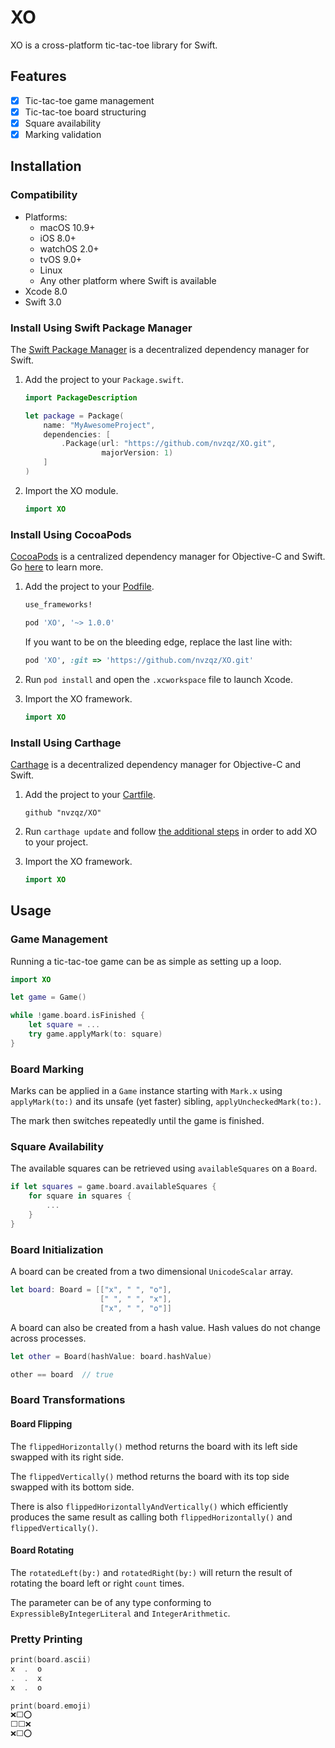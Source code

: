 # XO

XO is a cross-platform tic-tac-toe library for Swift.

## Features

- [x] Tic-tac-toe game management
- [x] Tic-tac-toe board structuring
- [x] Square availability
- [x] Marking validation

## Installation

### Compatibility

- Platforms:
    - macOS 10.9+
    - iOS 8.0+
    - watchOS 2.0+
    - tvOS 9.0+
    - Linux
    - Any other platform where Swift is available
- Xcode 8.0
- Swift 3.0

### Install Using Swift Package Manager
The [Swift Package Manager](https://swift.org/package-manager/) is a
decentralized dependency manager for Swift.

1. Add the project to your `Package.swift`.

    ```swift
    import PackageDescription

    let package = Package(
        name: "MyAwesomeProject",
        dependencies: [
            .Package(url: "https://github.com/nvzqz/XO.git",
                     majorVersion: 1)
        ]
    )
    ```

2. Import the XO module.

    ```swift
    import XO
    ```

### Install Using CocoaPods
[CocoaPods](https://cocoapods.org/) is a centralized dependency manager for
Objective-C and Swift. Go [here](https://guides.cocoapods.org/using/index.html)
to learn more.

1. Add the project to your [Podfile](https://guides.cocoapods.org/using/the-podfile.html).

    ```ruby
    use_frameworks!

    pod 'XO', '~> 1.0.0'
    ```

    If you want to be on the bleeding edge, replace the last line with:

    ```ruby
    pod 'XO', :git => 'https://github.com/nvzqz/XO.git'
    ```

2. Run `pod install` and open the `.xcworkspace` file to launch Xcode.

3. Import the XO framework.

    ```swift
    import XO
    ```

### Install Using Carthage
[Carthage](https://github.com/Carthage/Carthage) is a decentralized dependency
manager for Objective-C and Swift.

1. Add the project to your [Cartfile](https://github.com/Carthage/Carthage/blob/master/Documentation/Artifacts.md#cartfile).

    ```
    github "nvzqz/XO"
    ```

2. Run `carthage update` and follow [the additional steps](https://github.com/Carthage/Carthage#getting-started)
   in order to add XO to your project.

3. Import the XO framework.

    ```swift
    import XO
    ```

## Usage

### Game Management

Running a tic-tac-toe game can be as simple as setting up a loop.

```swift
import XO

let game = Game()

while !game.board.isFinished {
    let square = ...
    try game.applyMark(to: square)
}
```

### Board Marking

Marks can be applied in a `Game` instance starting with `Mark.x` using
`applyMark(to:)` and its unsafe (yet faster) sibling, `applyUncheckedMark(to:)`.

The mark then switches repeatedly until the game is finished.

### Square Availability

The available squares can be retrieved using `availableSquares` on a `Board`.

```swift
if let squares = game.board.availableSquares {
    for square in squares {
        ...
    }
}
```

### Board Initialization

A board can be created from a two dimensional `UnicodeScalar` array.

```swift
let board: Board = [["x", " ", "o"],
                    [" ", " ", "x"],
                    ["x", " ", "o"]]
```

A board can also be created from a hash value. Hash values do not change across
processes.

```swift
let other = Board(hashValue: board.hashValue)

other == board  // true
```

### Board Transformations

#### Board Flipping

The `flippedHorizontally()` method returns the board with its left side swapped with its right side.

The `flippedVertically()` method returns the board with its top side swapped with its bottom side.

There is also `flippedHorizontallyAndVertically()` which efficiently produces the same result
as calling both `flippedHorizontally()` and `flippedVertically()`.

#### Board Rotating

The `rotatedLeft(by:)` and `rotatedRight(by:)` will return the result of rotating the board left or
right `count` times.

The parameter can be of any type conforming to `ExpressibleByIntegerLiteral` and `IntegerArithmetic`.

### Pretty Printing

```swift
print(board.ascii)
x  .  o
.  .  x
x  .  o

print(board.emoji)
❌⬜⭕
⬜⬜❌
❌⬜⭕
```
